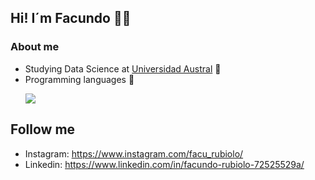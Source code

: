 ## Hi! I´m Facundo 👋🏼

### About me 
* Studying Data Science at [ Universidad Austral](https://www.austral.edu.ar/) 📖
* Programming languages 🧮
  <p align="left">
    <a href="https://skillicons.dev">
      <img src="https://skillicons.dev/icons?i=py,r"/>
    </a>
  </p>
  

## Follow me 
 * Instagram: https://www.instagram.com/facu_rubiolo/
 * Linkedin: https://www.linkedin.com/in/facundo-rubiolo-72525529a/

